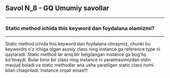 ## Savol N_8 - GQ Umumiy savollar

---

### Static method ichida this keyword dan foydalana olamizmi?

---

Static method ichida this keyword dan foydalana olmaymiz, chunki bu keywordni o'z ichiga olgan 
asosiy class ning instance ga reference type ni qaytaradi. Static method lar aniq bir belgilangan
instance ga bog'liq bo'lmaydi. Bular biror bir class ning instance ni yaratmasimizdan oldin mavjud boladi 
va static methodlar ana usha yaratilgan static class nomi bilan chaqiriladi.
Instance orqali emas!!!